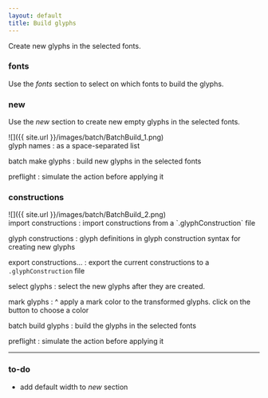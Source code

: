 ```yaml
---
layout: default
title: Build glyphs
---
```


Create new glyphs in the selected fonts.

### fonts

Use the *fonts* section to select on which fonts to build the glyphs.

### new

Use the *new* section to create new empty glyphs in the selected fonts.

<div class='container'>

<div class='screenshot' markdown='1'>
![]({{ site.url }}/images/batch/BatchBuild_1.png)
</div>

<div class='captions' markdown='1'>
glyph names
: as a space-separated list

batch make glyphs
: build new glyphs in the selected fonts

preflight
: simulate the action before applying it
</div>

</div>

### constructions

<div class='container'>

<div class='screenshot' markdown='1'>
![]({{ site.url }}/images/batch/BatchBuild_2.png)
</div>

<div class='captions' markdown='1'>
import constructions
: import constructions from a `.glyphConstruction` file

glyph constructions
: glyph definitions in glyph construction syntax for creating new glyphs

export constructions…
: export the current constructions to a `.glyphConstruction` file

select glyphs
: select the new glyphs after they are created.

mark glyphs
: ^
  apply a mark color to the transformed glyphs.  click on the button to choose a color

batch build glyphs
: build the glyphs in the selected fonts

preflight
: simulate the action before applying it
</div>

</div>

- - -

### to-do

- add default width to *new* section
